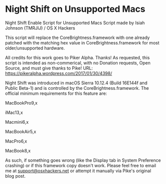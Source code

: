 # Night Shift on Unsupported Macs

Night Shift Enable Script for Unsupported Macs
Script made by Isiah Johnson (TMRJIJ) / OS X Hackers

This script will replace the CoreBrightness.framework with one already patched with the matching hex value in CoreBrightness.framework for most older/unsupported hardware.

All credits for this work goes to Piker Alpha. Thanks!
As requested, this script is intended as non-commerical, with no Donation requests, Open Source, and must give thanks to Pike!
URL: https://pikeralpha.wordpress.com/2017/01/30/4398/

Night Shift was introduced in macOS Sierra 10.12.4 (Build 16E144f and Public Beta-1) and is controlled by the CoreBrightness.framework. The official minimum requirements for this feature are: 

MacBookPro9,x

iMac13,x

Macmini6,x

MacBookAir5,x

MacPro6,x

MacBook8,x


As such, if something goes wrong (like the Display tab in System Preference crashing) or if this framework copy doesn't work. Please feel free to email me at support@osxhackers.net or attempt it manually via Pike's original blog post.


